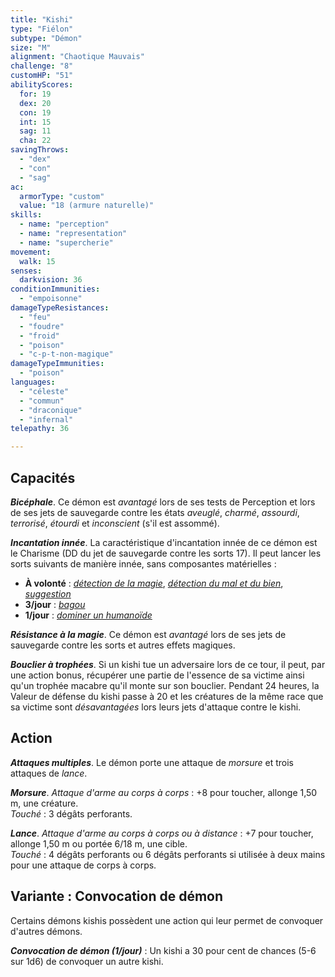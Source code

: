 ```yaml
---
title: "Kishi"
type: "Fiélon"
subtype: "Démon"
size: "M"
alignment: "Chaotique Mauvais"
challenge: "8"
customHP: "51"
abilityScores:
  for: 19
  dex: 20
  con: 19
  int: 15
  sag: 11
  cha: 22
savingThrows:
  - "dex"
  - "con"
  - "sag"
ac:
  armorType: "custom"
  value: "18 (armure naturelle)"
skills:
  - name: "perception"
  - name: "representation"
  - name: "supercherie"
movement:
  walk: 15
senses:
  darkvision: 36
conditionImmunities:
  - "empoisonne"
damageTypeResistances:
  - "feu"
  - "foudre"
  - "froid"
  - "poison"
  - "c-p-t-non-magique"
damageTypeImmunities:
  - "poison"
languages:
  - "céleste"
  - "commun"
  - "draconique"
  - "infernal"
telepathy: 36

---
```

## Capacités
_**Bicéphale**_. Ce démon est _avantagé_ lors de ses tests de Perception et lors de ses jets de sauvegarde contre les états _aveuglé_, _charmé_, _assourdi_, _terrorisé_, _étourdi_ et _inconscient_ (s'il est assommé).

_**Incantation innée**_. La caractéristique d'incantation innée de ce démon est le Charisme (DD du jet de sauvegarde contre les sorts 17). Il peut lancer les sorts suivants de manière innée, sans composantes matérielles :
* **À volonté** : [_détection de la magie_](/grimoire/detection-de-la-magie/), [_détection du mal et du bien_](/grimoire/detection-du-mal-et-du-bien/), [_suggestion_](/grimoire/suggestion/)
* **3/jour** : [_bagou_](/grimoire/bagou/)
* **1/jour** : [_dominer un humanoïde_](/grimoire/dominer-un-humanoide/)

_**Résistance à la magie**_. Ce démon est _avantagé_ lors de ses jets de sauvegarde contre les sorts et autres effets magiques.

_**Bouclier à trophées**_. Si un kishi tue un adversaire lors de ce tour, il peut, par une action bonus, récupérer une partie de l'essence de sa victime ainsi qu'un trophée macabre qu'il monte sur son bouclier. Pendant 24 heures, la Valeur de défense du kishi passe à 20 et les créatures de la même race que sa victime sont _désavantagées_ lors leurs jets d'attaque contre le kishi.

## Action
_**Attaques multiples**_. Le démon porte une attaque de _morsure_ et trois attaques de _lance_.

_**Morsure**_. _Attaque d'arme au corps à corps_ : +8 pour toucher, allonge 1,50 m, une créature.  
_Touché_ : 3 dégâts perforants.

_**Lance**_. _Attaque d'arme au corps à corps ou à distance_ : +7 pour toucher, allonge 1,50 m ou portée 6/18 m, une cible.  
_Touché_ : 4 dégâts perforants ou 6 dégâts perforants si utilisée à deux mains pour une attaque de corps à corps.

## Variante : Convocation de démon
Certains démons kishis possèdent une action qui leur permet de convoquer d'autres démons.

_**Convocation de démon (1/jour)**_ : Un kishi a 30 pour cent de chances  (5-6 sur 1d6) de convoquer un autre kishi.

